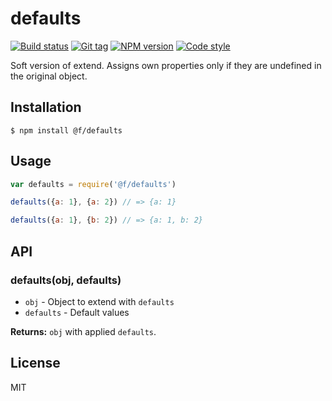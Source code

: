 
# defaults

[![Build status][travis-image]][travis-url]
[![Git tag][git-image]][git-url]
[![NPM version][npm-image]][npm-url]
[![Code style][standard-image]][standard-url]

Soft version of extend.  Assigns own properties only if they are undefined in the original object.

## Installation

    $ npm install @f/defaults

## Usage

```js
var defaults = require('@f/defaults')

defaults({a: 1}, {a: 2}) // => {a: 1}

defaults({a: 1}, {b: 2}) // => {a: 1, b: 2}
```

## API

### defaults(obj, defaults)

- `obj` - Object to extend with `defaults`
- `defaults` - Default values

**Returns:** `obj` with applied `defaults`.

## License

MIT

[travis-image]: https://img.shields.io/travis/micro-js/defaults.svg?style=flat-square
[travis-url]: https://travis-ci.org/micro-js/defaults
[git-image]: https://img.shields.io/github/tag/micro-js/defaults.svg
[git-url]: https://github.com/micro-js/defaults
[standard-image]: https://img.shields.io/badge/code%20style-standard-brightgreen.svg?style=flat
[standard-url]: https://github.com/feross/standard
[npm-image]: https://img.shields.io/npm/v/@f/defaults.svg?style=flat-square
[npm-url]: https://npmjs.org/package/@f/defaults
